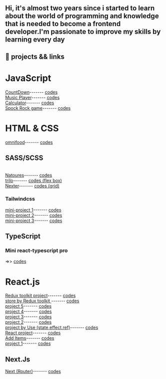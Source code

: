 ## <p>Hi, it's almost two years since i started to learn about the world of programming and knowledge that is needed to become a frontend developer.I'm passionate to improve my skills by learning every day </p>
## 📒 projects && links 

# JavaScript
  <a href='https://glittery-pothos-b39059.netlify.app/'>CountDown<a/>------- <a href='https://github.com/kiancodemy/Countdown-project'>codes<a/>
  <br>
   <a href='https://641c648dd7421a08ee4da125--amazing-churros-9eecf9.netlify.app/'>Music Player<a/>------- <a href='https://github.com/kiancodemy/Music-player-project'>codes<a/>
  <br>
   <a href='https://capable-kangaroo-0fe44b.netlify.app/'>Calculator<a/>------- <a href='https://github.com/kiancodemy/Calculator'>codes<a/>
  <br>
   <a href='https://github.com/kiancodemy/Spock-Rock-Game'>Spock Rock game<a/>------- <a href='https://github.com/kiancodemy/Spock-Rock-Game'>codes<a/>
  <br>
  
   # HTML & CSS
   <a href='https://heroic-chimera-c184bc.netlify.app/'>omnifood<a/>------- <a href='https://github.com/kiancodemy/Resturant-project-by-html-and-css'>codes<a/>
     
   <h2>SASS/SCSS</h2> 
  <br>
  <a href='https://elegant-taiyaki-2de11e.netlify.app/'>Natoures<a/>------- <a href='https://github.com/kiancodemy/Natour-project-by-sass'>codes<a/>
    <br>
  <a href='https://trillo-elmi-elmi.netlify.app/'>trilo<a/>------- <a href='https://github.com/kiancodemy/trilo'>codes (flex box)<a/>
  <br>
  <a href='https://master--stunning-squirrel-db98b2.netlify.app/'>Nexter<a/>------- <a href='https://github.com/kiancodemy/Nexter'>codes (grid)<a/>
  <h3> Tailwindcss</h3> 
     <a href='https://scintillating-tarsier-26c1eb.netlify.app/'>mini-project 1<a/>------- <a href='https://github.com/kiancodemy/mini-tail-1'>codes<a/>
     <br>
     <a href='https://unique-kheer-3b8621.netlify.app/'>mini-project 2<a/>------- <a href='https://github.com/kiancodemy/https://github.com/kiancodemy/tailwind-email'>codes<a/>
     <br>
     <a href='https://spontaneous-melomakarona-5f8be0.netlify.app/'>mini-project 3<a/>------- <a href='https://github.com/kiancodemy/mini-taill-3'>codes<a/>
  <br>
 <h2>TypeScript</h2>
    <h3>Mini react-typescript pro</h3>   =>>  <a href='https://github.com/kiancodemy/React-typescript'>codes<a/>
        
 # React.js
       
   <a href='https://willowy-moonbeam-20cde0.netlify.app/'>Redux toolkit project<a/>------- <a href='https://github.com/kiancodemy/store-by-redux-toolkit'>codes<a/>
     <br>
       <a href='https://animated-bonbon-cc46ca.netlify.app/'>store by Redux toolkit <a/>------- <a href='https://github.com/kiancodemy/store-by-redux-toolkit'>codes<a/>
   <br>
       <a href='https://effortless-rabanadas-077f89.netlify.app/'>project 5<a/>------- <a href='https://github.com/kiancodemy/simple-pro-5'>codes<a/>
     <br>
        <a href='https://effortless-chimera-31ae0a.netlify.app/'>project 4<a/>------- <a href='https://github.com/kiancodemy/simple-pro-4'>codes<a/>
     <br>
        <a href='https://papaya-faloodeh-83a822.netlify.app/'>project 3<a/>------- <a href='https://github.com/kiancodemy/simple-pro-3'>codes<a/>
     <br>
       <a href='https://ubiquitous-starship-8cb4c5.netlify.app/'>project 2<a/>------- <a href='https://github.com/kiancodemy/simple-pro-2'>codes<a/>
     <br>
   <a href='https://euphonious-bavarois-44c7ee.netlify.app/'>project by Use (state,effect,ref)<a/>------- <a href='https://github.com/kiancodemy/React-project-usState-          useEffect-useRef-'>codes<a/>
   <br>
      <a href='https://dashing-semifreddo-078f57.netlify.app/'>React project<a/>------- <a href='https://github.com/kiancodemy/React-project-useState-'>codes<a/>
   <br>
   <a href='https://willowy-halva-09c253.netlify.app/'>Add Items<a/>------- <a href='https://github.com/kiancodemy/React-Add-items-'>codes<a/>
   <br>
    <a href='https://vocal-tiramisu-66adca.netlify.app/'>project 1<a/>------- <a href='https://github.com/kiancodemy/simple-pro-1'>codes<a/>
     <br>
  
 <h2>Next.Js</h2> 
        
   <a href='https://master--silver-donut-a4eee0.netlify.app/'>Next (Router)<a/>------- <a href='https://github.com/kiancodemy/Next.js-project-Router-'>codes<a/>
  
     
   
    

  
  



 
    

    
    
    
  
